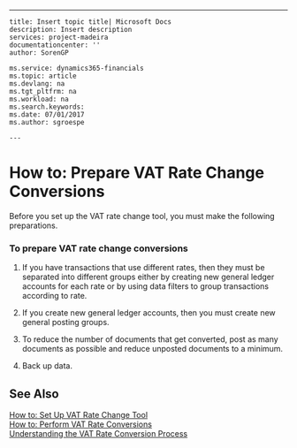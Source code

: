 ---
    title: Insert topic title| Microsoft Docs
    description: Insert description
    services: project-madeira
    documentationcenter: ''
    author: SorenGP

    ms.service: dynamics365-financials
    ms.topic: article
    ms.devlang: na
    ms.tgt_pltfrm: na
    ms.workload: na
    ms.search.keywords:
    ms.date: 07/01/2017
    ms.author: sgroespe

    ---
# How to: Prepare VAT Rate Change Conversions
Before you set up the VAT rate change tool, you must make the following preparations.  
  
### To prepare VAT rate change conversions  
  
1.  If you have transactions that use different rates, then they must be separated into different groups either by creating new general ledger accounts for each rate or by using data filters to group transactions according to rate.  
  
2.  If you create new general ledger accounts, then you must create new general posting groups.  
  
3.  To reduce the number of documents that get converted, post as many documents as possible and reduce unposted documents to a minimum.  
  
4.  Back up data.  
  
## See Also  
 [How to: Set Up VAT Rate Change Tool](../FullExperience/how-to-set-up-vat-rate-change-tool.md)   
 [How to: Perform VAT Rate Conversions](../FullExperience/how-to-perform-vat-rate-conversions.md)   
 [Understanding the VAT Rate Conversion Process](../FullExperience/understanding-the-vat-rate-conversion-process.md)
